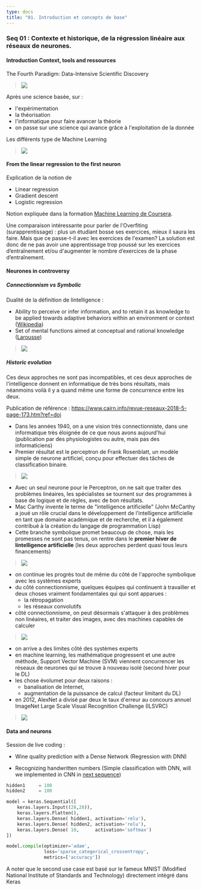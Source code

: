 ```yaml
---
type: docs
title: "01. Introduction et concepts de base"
---
```



### Seq 01 :  Contexte et historique, de la régression linéaire aux réseaux de neurones.

#### Introduction Context, tools and ressources

The Fourth Paradigm: Data-Intensive Scientific Discovery
> <img src="./images/2023-08-17-18_30_27.png">


Après une science basée, sur :
- l'expérimentation
- la théorisation
- l'informatique pour faire avancer la théorie
- on passe sur une science qui avance grâce à l'exploitation de la donnée

Les différents type de Machine Learning

> <img src="./images/2023-08-17-18_41_01.png">

#### From the linear regression to the first neuron

Explication de la notion de
- Linear regression
- Gradient descent
- Logistic regression

Notion expliquée dans la formation [Machine Learning de Coursera](/deeplearning/machine-learning-specialization/c1-supervised-ml/week1).

Une comparaison intéressante pour parler de l'Overfiting (surapprentissage) : plus un étudiant bosse ses exercices, mieux il saura les faire. Mais que ce passe-t-il avec les exercices de l'examen? La solution est donc de ne pas avoir une apprentissage trop poussé sur les exercices d’entraînement et/ou d'augmenter le nombre d’exercices de la phase d’entraînement.

#### Neurones in controversy

##### Connectionnism vs Symbolic

Dualité de la définition de líntelligence :
- Ability to perceive or infer information, and to retain it as knowledge to be applied towards adaptive behaviors within an environment or context ([Wikipedia](https://en.wikipedia.org/wiki/Intellilgence))
- Set of mental functions aimed at conceptual and rational knowledge ([Larousse](https://www.larousse.fr/dictionnaires/francais/intelligence/43555#:~:text=Qualit%C3%A9%20de%20quelqu'un%20qui,Avoir%20l'intelligence%20des%20affaires.))

> <img src="./images/2023-08-17-19_19_00.png">

##### Historic evolution

Ces deux approches ne sont pas incompatibles, et ces deux approches de l'intelligence donnent en informatique de très bons résultats, mais néanmoins voilà il y a quand même une forme de concurrence entre les deux.

Publication de référence : https://www.cairn.info/revue-reseaux-2018-5-page-173.htm?ref=doi


- Dans les années 1940, on a une vision très connectionniste, dans une informatique très éloignée de ce que nous avons aujourd'hui (publication par des physiologistes ou autre, mais pas des informaticiens)
- Premier résultat est le perceptron de Frank Rosenblatt, un modèle simple de neurone artificiel, conçu pour effectuer des tâches de classification binaire.

> <img src="./images/2023-08-17-19_22_21.png">

- Avec un seul neurone pour le Perceptron, on ne sait que traiter des problèmes linéaires, les spécialistes se tournent sur des programmes à base de logique et de règles, avec de bon résultats.
- Mac Carthy invente le terme de "intelligence artificielle" (John McCarthy a joué un rôle crucial dans le développement de l'intelligence artificielle en tant que domaine académique et de recherche, et il a également contribué à la création du langage de programmation Lisp)
- Cette branche symbolique promet beaucoup de chose, mais les promesses ne sont pas tenus, on rentre dans le **premier hiver de líntelligence artificielle** (les deux approches perdent quasi tous leurs financements)



> <img src="./images/2023-08-17-19_22_32.png">

- on continue les progrès tout de même du côté de l'approche symbolique avec les systèmes experts 
- du côté connectionnisme, quelques équipes qui continuent à travailler et deux choses vraiment fondamentales qui qui sont apparues :
    - la rétropagation 
    - les réseaux convolutifs
- côté connectionnisme, on peut désormais s'attaquer à des problèmes non linéaires, et traiter des images, avec des machines capables de calculer

> <img src="./images/2023-08-17-19_22_37.png">

- on arrive a des limites côté des systèmes experts 
- en machine learning, les mathématique progressent et une autre méthode, Support Vector Machine (SVM) viennent concurrencer les réseaux de neurones qui se trouve à nouveau isolé (second hiver pour le DL)
- les chose évolumet pour deux raisons :
    - banalisation de Internet, 
    - augmentation de la puissance de calcul (facteur limitant du DL)
- en 2012, AlexNet a divisé par deux le taux d'erreur au concours annuel ImageNet Large Scale Visual Recognition Challenge (ILSVRC)

> <img src="./images/2023-08-17-19_23_00.png">


#### Data and neurons

Session de live coding :
- Wine quality prediction with a Dense Network (Regression with DNN)


- Recognizing handwritten numbers (Simple classification with DNN, will we implemented in CNN in [next sequence](../part2/#session-de-live-coding))
```python
hidden1     = 100
hidden2     = 100

model = keras.Sequential([
    keras.layers.Input((28,28)),
    keras.layers.Flatten(),
    keras.layers.Dense( hidden1, activation='relu'),
    keras.layers.Dense( hidden2, activation='relu'),
    keras.layers.Dense( 10,      activation='softmax')
])

model.compile(optimizer='adam',
              loss='sparse_categorical_crossentropy',
              metrics=['accuracy'])
```


A noter que le second use case est basé sur le fameux MNIST (Modified National Institute of Standards and Technology) directement intégré dans Keras

